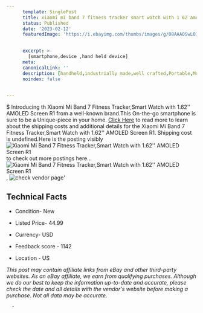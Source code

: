 ```yaml
---
      template: SinglePost
      title: xiaomi mi band 7 fitness tracker smart watch with 1 62 amoled screen r1
      status: Published
      date: '2023-02-12'
      featuredImage: 'https://i.ebayimg.com/thumbs/images/g/08AAAOSwLO1j29uF/s-l225.jpg'
       

      excerpt: >-
        [smartphone,device ,hand held device]
      meta:
      canonicalLink: ''
      description: [handheld,industrially made,well crafted,Portable,Mobile,Compact,Convenient,Lightweight,Maneuverable,Man-portable,Miniature,Carriable,Hand-held,Light,Holdable,Transportable,Mobile device,Pocket-sized,On-the-go,Wireless,Cordless,Compact size,Convenient size, smartphone,device ,hand held device]
      noindex: false
      

---
```

$
      Introducing th Xiaomi Mi Band 7 Fitness Tracker,Smart Watch with 1.62'' AMOLED Screen R1 from a well-known brand.This On-the-go smartphone is sure to be a Unique-piece in your home. [Click Here](https://www.ebay.com/itm/364131406663?hash=item54c7ec5347%3Ag%3A08AAAOSwLO1j29uF&mkevt=1&mkcid=1&mkrid=711-53200-19255-0&campid=%253CePNCampaignId%253E&customid=%253CreferenceId%253E&toolid=10049) to read more to learn about the shipping costs and additional details for the Xiaomi Mi Band 7 Fitness Tracker,Smart Watch with 1.62'' AMOLED Screen R1. Shipping cost is undefined.Here is the posting visibly ![Xiaomi Mi Band 7 Fitness Tracker,Smart Watch with 1.62'' AMOLED Screen R1](https://i.ebayimg.com/thumbs/images/g/08AAAOSwLO1j29uF/s-l225.jpg) to check out more postings here... ![Xiaomi Mi Band 7 Fitness Tracker,Smart Watch with 1.62'' AMOLED Screen R1](https://i.ebayimg.com/images/g/08AAAOSwLO1j29uF/s-l1200.jpg), ![check vendor page](https://origin-galleryplus.ebayimg.com/ws/web/364131406663_2_0_1/225x225.jpg,https://origin-galleryplus.ebayimg.com/ws/web/364131406663_3_0_1/225x225.jpg,https://origin-galleryplus.ebayimg.com/ws/web/364131406663_4_0_1/225x225.jpg,https://origin-galleryplus.ebayimg.com/ws/web/364131406663_5_0_1/225x225.jpg,https://origin-galleryplus.ebayimg.com/ws/web/364131406663_6_0_1/225x225.jpg,https://origin-galleryplus.ebayimg.com/ws/web/364131406663_7_0_1/225x225.jpg)'

      

 ## Technical Facts 



     
      

 - Condition- New 


      

 - Listed Price- 44.99 


      

 - Currency- USD 


      

 - Feedback score - 1142 


      

 - Location - US 


      
      

 *_This post may contain affiliate links from eBay and other third-party websites. As an eBay affiliate, we earn from qualifying purchases. Although we do our best to keep the information up-to-date and accurate, please check the date and all details with the vendor's website before making a purchase. Not all data may be accurate._*




      -
